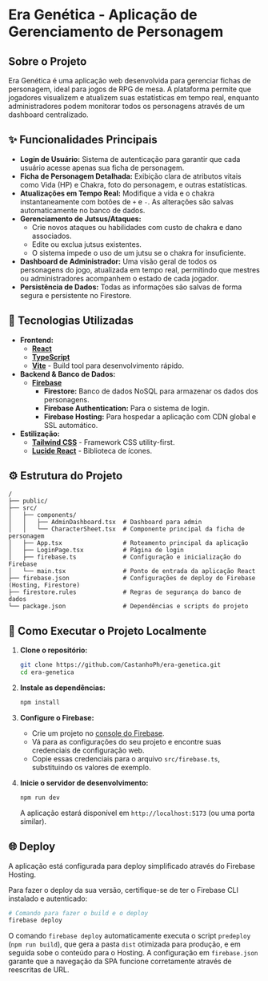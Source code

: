 # Era Genética - Aplicação de Gerenciamento de Personagem

## Sobre o Projeto

Era Genética é uma aplicação web desenvolvida para gerenciar fichas de personagem, ideal para jogos de RPG de mesa. A plataforma permite que jogadores visualizem e atualizem suas estatísticas em tempo real, enquanto administradores podem monitorar todos os personagens através de um dashboard centralizado.

## ✨ Funcionalidades Principais

-   **Login de Usuário:** Sistema de autenticação para garantir que cada usuário acesse apenas sua ficha de personagem.
-   **Ficha de Personagem Detalhada:** Exibição clara de atributos vitais como Vida (HP) e Chakra, foto do personagem, e outras estatísticas.
-   **Atualizações em Tempo Real:** Modifique a vida e o chakra instantaneamente com botões de `+` e `-`. As alterações são salvas automaticamente no banco de dados.
-   **Gerenciamento de Jutsus/Ataques:**
    -   Crie novos ataques ou habilidades com custo de chakra e dano associados.
    -   Edite ou exclua jutsus existentes.
    -   O sistema impede o uso de um jutsu se o chakra for insuficiente.
-   **Dashboard de Administrador:** Uma visão geral de todos os personagens do jogo, atualizada em tempo real, permitindo que mestres ou administradores acompanhem o estado de cada jogador.
-   **Persistência de Dados:** Todas as informações são salvas de forma segura e persistente no Firestore.

## 🚀 Tecnologias Utilizadas

-   **Frontend:**
    -   [**React**](https://react.dev/)
    -   [**TypeScript**](https://www.typescriptlang.org/)
    -   [**Vite**](https://vitejs.dev/) - Build tool para desenvolvimento rápido.
-   **Backend & Banco de Dados:**
    -   [**Firebase**](https://firebase.google.com/)
        -   **Firestore:** Banco de dados NoSQL para armazenar os dados dos personagens.
        -   **Firebase Authentication:** Para o sistema de login.
        -   **Firebase Hosting:** Para hospedar a aplicação com CDN global e SSL automático.
-   **Estilização:**
    -   [**Tailwind CSS**](https://tailwindcss.com/) - Framework CSS utility-first.
    -   [**Lucide React**](https://lucide.dev/) - Biblioteca de ícones.

## ⚙️ Estrutura do Projeto

```
/
├── public/
├── src/
│   ├── components/
│   │   ├── AdminDashboard.tsx  # Dashboard para admin
│   │   └── CharacterSheet.tsx  # Componente principal da ficha de personagem
│   ├── App.tsx                 # Roteamento principal da aplicação
│   ├── LoginPage.tsx           # Página de login
│   ├── firebase.ts             # Configuração e inicialização do Firebase
│   └── main.tsx                # Ponto de entrada da aplicação React
├── firebase.json               # Configurações de deploy do Firebase (Hosting, Firestore)
├── firestore.rules             # Regras de segurança do banco de dados
└── package.json                # Dependências e scripts do projeto
```

## 🏁 Como Executar o Projeto Localmente

1.  **Clone o repositório:**
    ```bash
    git clone https://github.com/CastanhoPh/era-genetica.git
    cd era-genetica
    ```

2.  **Instale as dependências:**
    ```bash
    npm install
    ```

3.  **Configure o Firebase:**
    -   Crie um projeto no [console do Firebase](https://console.firebase.google.com/).
    -   Vá para as configurações do seu projeto e encontre suas credenciais de configuração web.
    -   Copie essas credenciais para o arquivo `src/firebase.ts`, substituindo os valores de exemplo.

4.  **Inicie o servidor de desenvolvimento:**
    ```bash
    npm run dev
    ```
    A aplicação estará disponível em `http://localhost:5173` (ou uma porta similar).

## 🌐 Deploy

A aplicação está configurada para deploy simplificado através do Firebase Hosting.

Para fazer o deploy da sua versão, certifique-se de ter o Firebase CLI instalado e autenticado:

```bash
# Comando para fazer o build e o deploy
firebase deploy
```

O comando `firebase deploy` automaticamente executa o script `predeploy` (`npm run build`), que gera a pasta `dist` otimizada para produção, e em seguida sobe o conteúdo para o Hosting. A configuração em `firebase.json` garante que a navegação da SPA funcione corretamente através de reescritas de URL.
